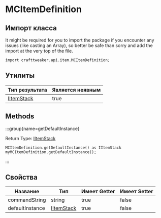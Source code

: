 # MCItemDefinition

## Импорт класса

It might be required for you to import the package if you encounter any issues (like casting an Array), so better be safe than sorry and add the import at the very top of the file.
```zenscript
import crafttweaker.api.item.MCItemDefinition;
```


## Утилиты

| Тип результата                              | Является неявным |
| ------------------------------------------- | ---------------- |
| [IItemStack](/vanilla/api/items/IItemStack) | true             |

## Methods

:::group{name=getDefaultInstance}

Return Type: [IItemStack](/vanilla/api/items/IItemStack)

```zenscript
MCItemDefinition.getDefaultInstance() as IItemStack
myMCItemDefinition.getDefaultInstance();
```

:::


## Свойства

| Название        | Тип                                         | Имеет Getter | Имеет Setter |
| --------------- | ------------------------------------------- | ------------ | ------------ |
| commandString   | string                                      | true         | false        |
| defaultInstance | [IItemStack](/vanilla/api/items/IItemStack) | true         | false        |

